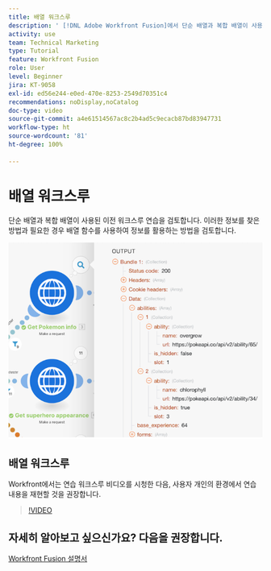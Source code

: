 ```yaml
---
title: 배열 워크스루
description: ' [!DNL Adobe Workfront Fusion]에서 단순 배열과 복합 배열이 사용된 이전 워크스루 연습을 검토합니다.'
activity: use
team: Technical Marketing
type: Tutorial
feature: Workfront Fusion
role: User
level: Beginner
jira: KT-9058
exl-id: ed56e244-e0ed-470e-8253-2549d70351c4
recommendations: noDisplay,noCatalog
doc-type: video
source-git-commit: a4e61514567ac8c2b4ad5c9ecacb87bd83947731
workflow-type: ht
source-wordcount: '81'
ht-degree: 100%

---
```


# 배열 워크스루

단순 배열과 복합 배열이 사용된 이전 워크스루 연습을 검토합니다. 이러한 정보를 찾은 방법과 필요한 경우 배열 함수를 사용하여 정보를 활용하는 방법을 검토합니다.

![Fusion 시나리오의 이미지](assets/final-functional-bits-and-bobs-1.png)

## 배열 워크스루

Workfront에서는 연습 워크스루 비디오를 시청한 다음, 사용자 개인의 환경에서 연습 내용을 재현할 것을 권장합니다.

>[!VIDEO](https://video.tv.adobe.com/v/335299/?quality=12&learn=on)


## 자세히 알아보고 싶으신가요? 다음을 권장합니다.

[Workfront Fusion 설명서](https://experienceleague.adobe.com/docs/workfront/using/adobe-workfront-fusion/workfront-fusion-2.html?lang=ko-KR)
